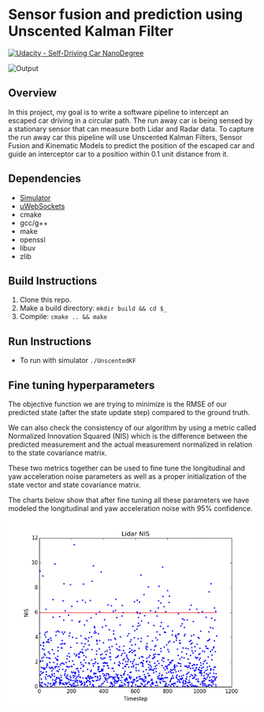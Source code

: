 # Sensor fusion and prediction using Unscented Kalman Filter

[![Udacity - Self-Driving Car NanoDegree](https://s3.amazonaws.com/udacity-sdc/github/shield-carnd.svg)](http://www.udacity.com/drive)

<img src="images/output.gif" width="480" alt="Output" />

## Overview

In this project, my goal is to write a software pipeline to intercept an escaped car driving in a circular path. The run away car is being sensed by a stationary sensor that can measure both Lidar and Radar data. To capture the run away car this pipeline will use Unscented Kalman Filters, Sensor Fusion and Kinematic Models to predict the position of the escaped car and guide an interceptor car to a position within 0.1 unit distance from it.

## Dependencies
* [Simulator](https://github.com/udacity/self-driving-car-sim/releases)
* [uWebSockets](https://github.com/uWebSockets/uWebSockets)
* cmake
* gcc/g++
* make
* openssl
* libuv
* zlib

## Build Instructions
1. Clone this repo.
2. Make a build directory: `mkdir build && cd $_`
3. Compile: `cmake .. && make`

## Run Instructions
* To run with simulator `./UnscentedKF`

## Fine tuning hyperparameters

The objective function we are trying to minimize is the RMSE of our predicted state (after the state update step) compared to the ground truth.

We can also check the consistency of our algorithm by using a metric called Normalized Innovation Squared (NIS) which is the difference between the predicted measurement and the actual measurement normalized in relation to the state covariance matrix.

These two metrics together can be used to fine tune the longitudinal and yaw acceleration noise parameters as well as a proper initialization of the state vector and state covariance matrix.

The charts below show that after fine tuning all these parameters we have modeled the longitudinal and yaw acceleration noise with 95% confidence.

![EKF](imgs/lidar_nis.png)
